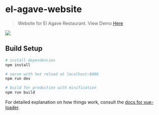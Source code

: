 # el-agave-website

> Website for El Agave Restaurant.
> View Demo [Here](http://el-agave.torpedo.io/)

![](agave.gif)

## Build Setup

``` bash
# install dependencies
npm install

# serve with hot reload at localhost:8080
npm run dev

# build for production with minification
npm run build
```

For detailed explanation on how things work, consult the [docs for vue-loader](http://vuejs.github.io/vue-loader).
